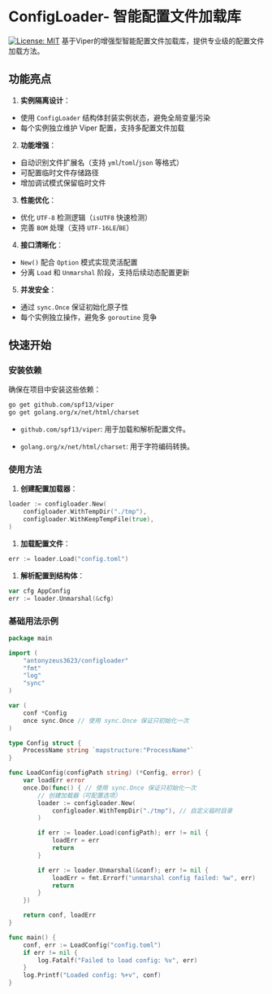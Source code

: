 # ConfigLoader- 智能配置文件加载库

 [![License: MIT](../../AA%20%E8%B5%84%E6%96%99/assets/readme.assets/License-MIT-yellow-17440158049161.svg)](https://opensource.org/licenses/MIT) 基于Viper的增强型智能配置文件加载库，提供专业级的配置文件加载方法。 

## 功能亮点 

1. **实例隔离设计**：

- 使用 `ConfigLoader` 结构体封装实例状态，避免全局变量污染
- 每个实例独立维护 Viper 配置，支持多配置文件加载

2. **功能增强**：

- 自动识别文件扩展名（支持 `yml`/`toml`/`json` 等格式）
- 可配置临时文件存储路径
- 增加调试模式保留临时文件

3. **性能优化**：

- 优化 `UTF-8` 检测逻辑（`isUTF8` 快速检测）
- 完善 `BOM` 处理（支持 `UTF-16LE`/`BE`）

4. **接口清晰化**：

- `New()` 配合 `Option` 模式实现灵活配置
- 分离 `Load` 和 `Unmarshal` 阶段，支持后续动态配置更新

5. **并发安全**：

- 通过 `sync.Once` 保证初始化原子性
- 每个实例独立操作，避免多 `goroutine` 竞争

## 快速开始 

### 安装依赖 

确保在项目中安装这些依赖：

```bash
go get github.com/spf13/viper
go get golang.org/x/net/html/charset
```

- `github.com/spf13/viper`: 用于加载和解析配置文件。

- `golang.org/x/net/html/charset`: 用于字符编码转换。

### 使用方法

1. **创建配置加载器**：

```go
loader := configloader.New(
    configloader.WithTempDir("./tmp"),
    configloader.WithKeepTempFile(true),
)
```

1. **加载配置文件**：

```go
err := loader.Load("config.toml")
```

1. **解析配置到结构体**：

```go
var cfg AppConfig
err := loader.Unmarshal(&cfg)
```

### 基础用法示例

```go
package main

import (
	"antonyzeus3623/configloader"
	"fmt"
	"log"
	"sync"
)

var (
	conf *Config
	once sync.Once // 使用 sync.Once 保证只初始化一次
)

type Config struct {
	ProcessName string `mapstructure:"ProcessName"`
}

func LoadConfig(configPath string) (*Config, error) {
	var loadErr error
	once.Do(func() { // 使用 sync.Once 保证只初始化一次
		// 创建加载器（可配置选项）
		loader := configloader.New(
			configloader.WithTempDir("./tmp"), // 自定义临时目录
		)

		if err := loader.Load(configPath); err != nil {
			loadErr = err
			return
		}

		if err := loader.Unmarshal(&conf); err != nil {
			loadErr = fmt.Errorf("unmarshal config failed: %w", err)
			return
		}
	})

	return conf, loadErr
}

func main() {
	conf, err := LoadConfig("config.toml")
	if err != nil {
		log.Fatalf("Failed to load config: %v", err)
	}
	log.Printf("Loaded config: %+v", conf)
}
```

